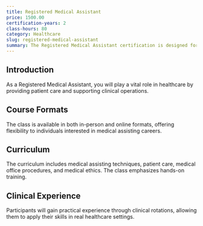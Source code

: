```yaml
---
title: Registered Medical Assistant
price: 1500.00
certification-years: 2
class-hours: 80
category: Healthcare
slug: registered-medical-assistant
summary: The Registered Medical Assistant certification is designed for healthcare professionals assisting in medical settings. This comprehensive class covers medical assisting techniques, patient care, and administrative tasks. It equips candidates with the skills needed to support healthcare providers and ensure efficient clinical operations.
---
```


## Introduction

As a Registered Medical Assistant, you will play a vital role in healthcare by providing patient care and supporting clinical operations.

## Course Formats

The class is available in both in-person and online formats, offering flexibility to individuals interested in medical assisting careers.

## Curriculum

The curriculum includes medical assisting techniques, patient care, medical office procedures, and medical ethics. The class emphasizes hands-on training.

## Clinical Experience

Participants will gain practical experience through clinical rotations, allowing them to apply their skills in real healthcare settings.

